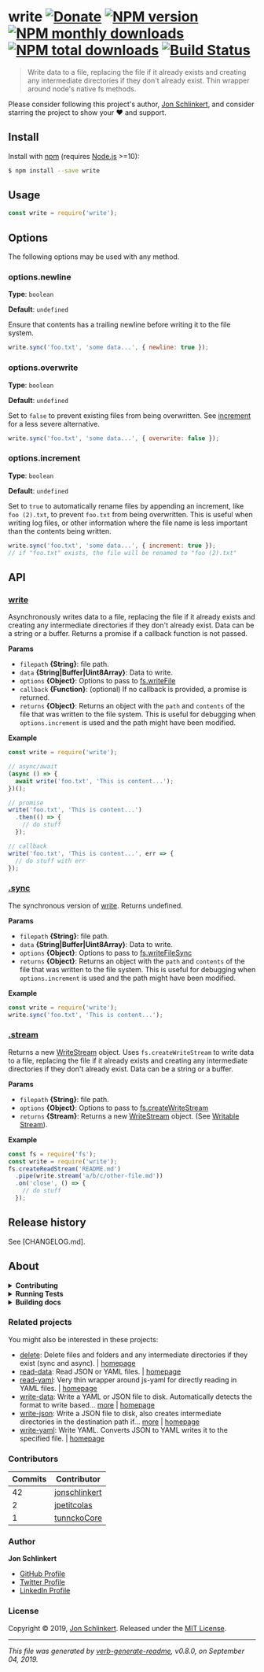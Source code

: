 # write [![Donate](https://img.shields.io/badge/Donate-PayPal-green.svg)](https://www.paypal.com/cgi-bin/webscr?cmd=_s-xclick&hosted_button_id=W8YFZ425KND68) [![NPM version](https://img.shields.io/npm/v/write.svg?style=flat)](https://www.npmjs.com/package/write) [![NPM monthly downloads](https://img.shields.io/npm/dm/write.svg?style=flat)](https://npmjs.org/package/write) [![NPM total downloads](https://img.shields.io/npm/dt/write.svg?style=flat)](https://npmjs.org/package/write) [![Build Status](https://travis-ci.org/jonschlinkert/write.svg?branch=2.0)](https://travis-ci.org/jonschlinkert/write)

> Write data to a file, replacing the file if it already exists and creating any intermediate directories if they don't already exist. Thin wrapper around node's native fs methods.

Please consider following this project's author, [Jon Schlinkert](https://github.com/jonschlinkert), and consider starring the project to show your :heart: and support.

## Install

Install with [npm](https://www.npmjs.com/) (requires [Node.js](https://nodejs.org/en/) >=10):

```sh
$ npm install --save write
```

## Usage

```js
const write = require('write');
```

## Options

The following options may be used with any method.

### options.newline

**Type**: `boolean`

**Default**: `undefined`

Ensure that contents has a trailing newline before writing it to the file system.

```js
write.sync('foo.txt', 'some data...', { newline: true }); 
```

### options.overwrite

**Type**: `boolean`

**Default**: `undefined`

Set to `false` to prevent existing files from being overwritten. See [increment](#optionsincrement) for a less severe alternative.

```js
write.sync('foo.txt', 'some data...', { overwrite: false });
```

### options.increment

**Type**: `boolean`

**Default**: `undefined`

Set to `true` to automatically rename files by appending an increment, like `foo (2).txt`, to prevent `foo.txt` from being overwritten. This is useful when writing log files, or other information where the file name is less important than the contents being written.

```js
write.sync('foo.txt', 'some data...', { increment: true });
// if "foo.txt" exists, the file will be renamed to "foo (2).txt"
```

## API

### [write](index.js#L40)

Asynchronously writes data to a file, replacing the file if it already exists and creating any intermediate directories if they don't already exist. Data can be a string or a buffer. Returns a promise if a callback function is not passed.

**Params**

* `filepath` **{String}**: file path.
* `data` **{String|Buffer|Uint8Array}**: Data to write.
* `options` **{Object}**: Options to pass to [fs.writeFile](https://nodejs.org/api/fs.html#fs_fs_writefile_file_data_options_callback)
* `callback` **{Function}**: (optional) If no callback is provided, a promise is returned.
* `returns` **{Object}**: Returns an object with the `path` and `contents` of the file that was written to the file system. This is useful for debugging when `options.increment` is used and the path might have been modified.

**Example**

```js
const write = require('write');

// async/await
(async () => {
  await write('foo.txt', 'This is content...');
})();

// promise
write('foo.txt', 'This is content...')
  .then(() => {
    // do stuff
  });

// callback
write('foo.txt', 'This is content...', err => {
  // do stuff with err
});
```

### [.sync](index.js#L87)

The synchronous version of [write](#write). Returns undefined.

**Params**

* `filepath` **{String}**: file path.
* `data` **{String|Buffer|Uint8Array}**: Data to write.
* `options` **{Object}**: Options to pass to [fs.writeFileSync](https://nodejs.org/api/fs.html#fs_fs_writefilesync_file_data_options)
* `returns` **{Object}**: Returns an object with the `path` and `contents` of the file that was written to the file system. This is useful for debugging when `options.increment` is used and the path might have been modified.

**Example**

```js
const write = require('write');
write.sync('foo.txt', 'This is content...');
```

### [.stream](index.js#L126)

Returns a new [WriteStream](https://nodejs.org/api/fs.html#fs_class_fs_writestream) object. Uses `fs.createWriteStream` to write data to a file, replacing the file if it already exists and creating any intermediate directories if they don't already exist. Data can be a string or a buffer.

**Params**

* `filepath` **{String}**: file path.
* `options` **{Object}**: Options to pass to [fs.createWriteStream](https://nodejs.org/api/fs.html#fs_fs_createwritestream_path_options)
* `returns` **{Stream}**: Returns a new [WriteStream](https://nodejs.org/api/fs.html#fs_class_fs_writestream) object. (See [Writable Stream](https://nodejs.org/api/stream.html#stream_class_stream_writable)).

**Example**

```js
const fs = require('fs');
const write = require('write');
fs.createReadStream('README.md')
  .pipe(write.stream('a/b/c/other-file.md'))
  .on('close', () => {
    // do stuff
  });
```

## Release history

See [CHANGELOG.md].

## About

<details>
<summary><strong>Contributing</strong></summary>

Pull requests and stars are always welcome. For bugs and feature requests, [please create an issue](../../issues/new).

</details>

<details>
<summary><strong>Running Tests</strong></summary>

Running and reviewing unit tests is a great way to get familiarized with a library and its API. You can install dependencies and run tests with the following command:

```sh
$ npm install && npm test
```

</details>

<details>
<summary><strong>Building docs</strong></summary>

_(This project's readme.md is generated by [verb](https://github.com/verbose/verb-generate-readme), please don't edit the readme directly. Any changes to the readme must be made in the [.verb.md](.verb.md) readme template.)_

To generate the readme, run the following command:

```sh
$ npm install -g verbose/verb#dev verb-generate-readme && verb
```

</details>

### Related projects

You might also be interested in these projects:

* [delete](https://www.npmjs.com/package/delete): Delete files and folders and any intermediate directories if they exist (sync and async). | [homepage](https://github.com/jonschlinkert/delete "Delete files and folders and any intermediate directories if they exist (sync and async).")
* [read-data](https://www.npmjs.com/package/read-data): Read JSON or YAML files. | [homepage](https://github.com/jonschlinkert/read-data "Read JSON or YAML files.")
* [read-yaml](https://www.npmjs.com/package/read-yaml): Very thin wrapper around js-yaml for directly reading in YAML files. | [homepage](https://github.com/jonschlinkert/read-yaml "Very thin wrapper around js-yaml for directly reading in YAML files.")
* [write-data](https://www.npmjs.com/package/write-data): Write a YAML or JSON file to disk. Automatically detects the format to write based… [more](https://github.com/jonschlinkert/write-data) | [homepage](https://github.com/jonschlinkert/write-data "Write a YAML or JSON file to disk. Automatically detects the format to write based on extension. Or pass `ext` on the options.")
* [write-json](https://www.npmjs.com/package/write-json): Write a JSON file to disk, also creates intermediate directories in the destination path if… [more](https://github.com/jonschlinkert/write-json) | [homepage](https://github.com/jonschlinkert/write-json "Write a JSON file to disk, also creates intermediate directories in the destination path if they don't already exist.")
* [write-yaml](https://www.npmjs.com/package/write-yaml): Write YAML. Converts JSON to YAML writes it to the specified file. | [homepage](https://github.com/jonschlinkert/write-yaml "Write YAML. Converts JSON to YAML writes it to the specified file.")

### Contributors

| **Commits** | **Contributor** |  
| --- | --- |  
| 42 | [jonschlinkert](https://github.com/jonschlinkert) |  
| 2  | [jpetitcolas](https://github.com/jpetitcolas) |  
| 1  | [tunnckoCore](https://github.com/tunnckoCore) |  

### Author

**Jon Schlinkert**

* [GitHub Profile](https://github.com/jonschlinkert)
* [Twitter Profile](https://twitter.com/jonschlinkert)
* [LinkedIn Profile](https://linkedin.com/in/jonschlinkert)

### License

Copyright © 2019, [Jon Schlinkert](https://github.com/jonschlinkert).
Released under the [MIT License](LICENSE).

***

_This file was generated by [verb-generate-readme](https://github.com/verbose/verb-generate-readme), v0.8.0, on September 04, 2019._